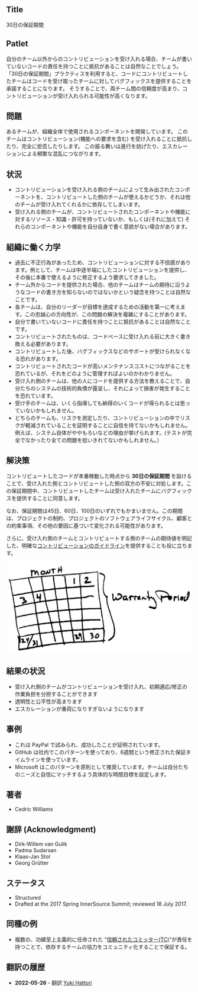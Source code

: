 ## Title

30日の保証期間

## Patlet

自分のチーム以外からのコントリビューションを受け入れる場合、チームが書いていないコードの責任を持つことに抵抗があることは自然なことでしょう。
「30日の保証期間」プラクティスを利用すると、コードにコントリビュートしたチームはコードを受け取ったチームに対してバグフィックスを提供することを承諾することになります。
そうすることで、両チーム間の信頼度が高まり、コントリビューションが受け入れられる可能性が高くなります。

## 問題

あるチームが、組織全体で使用されるコンポーネントを開発しています。 このチームはコントリビューション(機能への要求を含む) を受け入れることに抵抗したり、完全に拒否したりします。
この振る舞いは進行を妨げたり、エスカレーションによる頻繁な混乱につながります。

## 状況

- コントリビューションを受け入れる側のチームによって生み出されたコンポーネントを、コントリビュートした側のチームが使えるかどうか、それは他のチームが受け入れてくれるかに依存してしまいます。
- 受け入れる側のチームが、コントリビュートされたコンポーネントや機能に対するリソース・知識・許可を持っていないか、もしくは(それに加えて) それらのコンポーネントや機能を自分自身で書く意欲がない場合があります。

## 組織に働く力学

- 過去に不正行為があったため、コントリビューションに対する不信感があります。例として、チームは中途半端にしたコントリビューションを提供し、その後に本番で使えるように修正するよう要求してきました。
- チーム外からコードを提供された場合、他のチームはチームの期待に沿うようなコードの書き方を知らないのではないかという疑念を持つことは自然なことです。
- 各チームは、自分のリーダーが目標を達成するための活動を第一に考えます。この忠誠心の方向性が、この問題の解決を複雑にすることがあります。
- 自分で書いていないコードに責任を持つことに抵抗があることは自然なことです。
- コントリビュートされたものは、コードベースに受け入れる前に大きく書き換える必要があります。
- コントリビュートした後、バグフィックスなどのサポートが受けられなくなる恐れがあります。
- コントリビュートされたコードが高いメンテナンスコストにつながることを恐れているが、それをどのように管理すればよいのかわかりません。
- 受け入れ側のチームは、他の人にコードを提供する方法を教えることで、自分たちのシステムの技術的負債が露呈し、それによって損害が発生することを恐れています。
- 受け手のチームは、いくら指導しても納得のいくコードが得られるとは思っていないかもしれません。
- どちらのチームも、リスクを測定したり、コントリビューションの中でリスクが軽減されていることを証明することに自信を持てないかもしれません。例えば、システム自体がややもろいなどの理由が挙げられます。(テストが完全でなかったり全ての問題を拾いきれてないかもしれません。）

## 解決策

コントリビュートしたコードが本番稼動した時点から **30日の保証期間** を設けることで、受け入れた側とコントリビュートした側の双方の不安に対処します。この保証期間中、コントリビュートしたチームは受け入れたチームにバグフィックスを提供することに同意します。

なお、保証期間は45日、60日、100日のいずれでもかまいません。この期間は、プロジェクトの制約、プロジェクトのソフトウェアライフサイクル、顧客との約束事項、その他の要因に基づいて変化される可能性があります。

さらに、受け入れ側のチームとコントリビュートする側のチームの期待値を明記した、明確な[コントリビューションのガイドライン](./project-setup/base-documentation.md)を提供することも役に立ちます。

![30 Day Warranty](../../../assets/img/thirtydaywarranty.jpg)

## 結果の状況

- 受け入れ側のチームがコントリビューションを受け入れ、初期適応/修正の作業負担を分担することができます
- 透明性と公平性が高まります
- エスカレーションが重荷になりすぎないようになります

## 事例

- これは PayPal で試みられ、成功したことが証明されています。
- GitHub は社内でこのパターンを使っており、6週間という修正された保証タイムラインを使っています。
- Microsoft はこのパターンを原則として推奨しています。チームは自分たちのニーズと自信にマッチするよう具体的な時間目標を設定します。

## 著者

- Cedric Williams

## 謝辞 (Acknowledgment)

- Dirk-Willem van Gulik
- Padma Sudarsan
- Klaas-Jan Stol
- Georg Grütter

## ステータス

* Structured
* Drafted at the 2017 Spring InnerSource Summit; reviewed 18 July 2017.

## 同種の例

- 複数の、功績至上主義的に任命された "[信頼されたコミッター(TC)](./trusted-committer.md)"が責任を持つことで、依存するチームの協力をコミュニティ化することで保証する。

## 翻訳の履歴

- **2022-05-26** - 翻訳 [Yuki Hattori](https://github.com/yuhattor)
